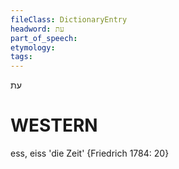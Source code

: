 ```yaml
---
fileClass: DictionaryEntry
headword: עת
part_of_speech: 
etymology: 
tags: 
---
```

עת

WESTERN
========

ess, eiss 'die Zeit' {Friedrich 1784: 20}
